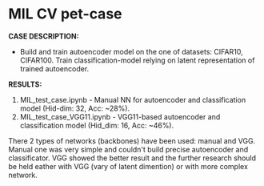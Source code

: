 # MIL CV pet-case

**CASE DESCRIPTION:**  
- Build and train autoencoder model on the one of datasets: CIFAR10, CIFAR100. Train classification-model relying on latent representation of trained autoencoder.
 
**RESULTS:**  
1. MIL_test_case.ipynb - Manual NN for autoencoder and classification model (Hid-dim: 32, Acc: ~28%).
2. MIL_test_case_VGG11.ipynb - VGG11-based autoencoder and classification model (Hid_dim: 16, Acc: ~46%).

There 2 types of networks (backbones) have been used: manual and VGG. Manual one was very simple and couldn't build precise autoencoder and classificator. VGG showed the better result and the further research should be held eather with VGG (vary of latent dimention) or with more complex network.
